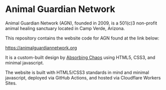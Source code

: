 # Animal Guardian Network 

Animal Guardian Network (AGN), founded in 2009, is a 501(c)3 non-profit animal healing sanctuary located in Camp Verde, Arizona.

This repository contains the website code for AGN found at the link below:

https://animalguardiannetwork.org

It is a custom-built design by [Absorbing Chaos](https://github.com/AbsorbingChaos) using HTML5, CSS3, and minimal javascript.

The website is built with HTML5/CSS3 standards in mind and minimal javascript, deployed via GitHub Actions, and hosted via Cloudflare Workers Sites.
